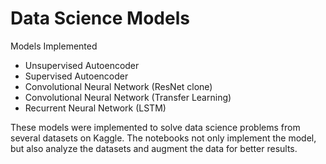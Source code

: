 # Data Science Models 

Models Implemented
* Unsupervised Autoencoder
* Supervised Autoencoder
* Convolutional Neural Network (ResNet clone)
* Convolutional Neural Network (Transfer Learning)
* Recurrent Neural Network (LSTM)

These models were implemented to solve data science problems from several datasets on Kaggle. The notebooks not only implement the model,
but also analyze the datasets and augment the data for better results. 
